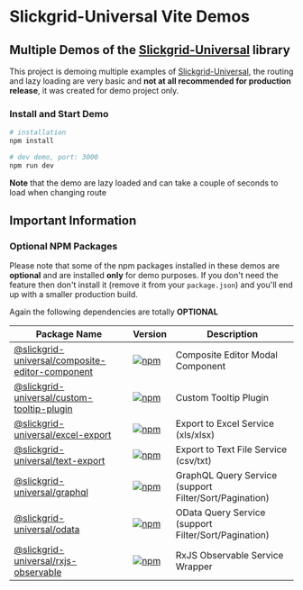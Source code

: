 # Slickgrid-Universal Vite Demos
## Multiple Demos of the [Slickgrid-Universal](https://github.com/ghiscoding/slickgrid-universal) library

This project is demoing multiple examples of [Slickgrid-Universal](https://github.com/ghiscoding/slickgrid-universal), the routing and lazy loading are very basic and **not at all recommended for production release**, it was created for demo project only. 

### Install and Start Demo
```sh
# installation
npm install

# dev demo, port: 3000
npm run dev
```

**Note** that the demo are lazy loaded and can take a couple of seconds to load when changing route

## Important Information
### Optional NPM Packages
Please note that some of the npm packages installed in these demos are **optional** and are installed **only** for demo purposes. If you don't need the feature then don't install it (remove it from your `package.json`) and you'll end up with a smaller production build.

Again the following dependencies are totally **OPTIONAL**

| Package Name | Version | Description |
| ------------ | ------- | ----------- |
| [@slickgrid-universal/composite-editor-component](https://github.com/ghiscoding/slickgrid-universal/tree/master/packages/composite-editor-component) | [![npm](https://img.shields.io/npm/v/@slickgrid-universal/composite-editor-component.svg?color=forest)](https://www.npmjs.com/package/@slickgrid-universal/composite-editor-component) | Composite Editor Modal Component |
| [@slickgrid-universal/custom-tooltip-plugin](https://github.com/ghiscoding/slickgrid-universal/tree/master/packages/custom-tooltip-plugin) | [![npm](https://img.shields.io/npm/v/@slickgrid-universal/custom-tooltip-plugin.svg?color=forest)](https://www.npmjs.com/package/@slickgrid-universal/custom-tooltip-plugin) | Custom Tooltip Plugin |
| [@slickgrid-universal/excel-export](https://github.com/ghiscoding/slickgrid-universal/tree/master/packages/excel-export) | [![npm](https://img.shields.io/npm/v/@slickgrid-universal/excel-export.svg?color=forest)](https://www.npmjs.com/package/@slickgrid-universal/excel-export) | Export to Excel Service (xls/xlsx) |
| [@slickgrid-universal/text-export](https://github.com/ghiscoding/slickgrid-universal/tree/master/packages/text-export) | [![npm](https://img.shields.io/npm/v/@slickgrid-universal/text-export.svg?color=forest)](https://www.npmjs.com/package/@slickgrid-universal/text-export) | Export to Text File Service (csv/txt) |
| [@slickgrid-universal/graphql](https://github.com/ghiscoding/slickgrid-universal/tree/master/packages/graphql) | [![npm](https://img.shields.io/npm/v/@slickgrid-universal/graphql.svg?color=forest)](https://www.npmjs.com/package/@slickgrid-universal/graphql) | GraphQL Query Service (support Filter/Sort/Pagination) |
| [@slickgrid-universal/odata](https://github.com/ghiscoding/slickgrid-universal/tree/master/packages/odata) | [![npm](https://img.shields.io/npm/v/@slickgrid-universal/odata.svg?color=forest)](https://www.npmjs.com/package/@slickgrid-universal/odata) | OData Query Service (support Filter/Sort/Pagination) |
| [@slickgrid-universal/rxjs-observable](https://github.com/ghiscoding/slickgrid-universal/tree/master/packages/rxjs-observable) | [![npm](https://img.shields.io/npm/v/@slickgrid-universal/rxjs-observable.svg?color=forest)](https://www.npmjs.com/package/@slickgrid-universal/rxjs-observable) | RxJS Observable Service Wrapper |
